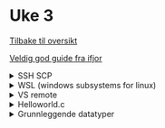 # Uke 3

[Tilbake til oversikt](../README.md)

[Veldig god guide fra ifjor](https://github.uio.no/IN2140v2/in2140-v22/tree/gh-pages/c-programmering/komme-i-gang)

<details>
<summary> SSH SCP </summary>

**innlogging**

```bash
ssh <brukernavn>@login.ifi.uio.no
```

**lage en mappe for in2140 i SSH**

```bash
mkdir in2140-v22
```

```bash
cd in2140-v22
```

```bash
mkdir ukesoppgaver
```

```bash
mkdir obliger
```

**overføre en fil**

```bash
scp -r hoho.txt <brukernavn>@login.ifi.uio.no:~/gruppelaerer/testern
```

**overføre alt innholdet i mappen du befinner deg i**

```bash
scp -r * <brukernavn>@login.ifi.uio.no:~/gruppelaerer/testern
```

**overføre en mappe**

```bash
scp -r ./gruppelaerer <brukernavn>@login.ifi.uio.no:<dest>
```

**slette en fil**

```bash
rm -r "hoho.txt"
```

**slette alt innholdet i en mappe**

```bash
rm -r *
```

**slette en mappe**

```bash
rm -r <mappenavn>
```

**relativ mappe**
NB: merk at når det er mellomrom i en filbane så kan du legge til fnutter "he he", så det fortsatt tolkes som ett argument
Ett argument:

```bash
"./ett argument"
```

To argument:

```bash
./to argument
```

**compressing**

```bash
tar -czf <filnavn>.tar.gz ./<mappenavn>
```

**extracting**

```bash
tar -xzf <filnavn>.tar.gz
```

[view.uio.no](https://view.uio.no/) for en visuell fjerninnlogging

</details>

<details>
<summary>WSL (windows subsystems for linux)</summary>
[Install WSL | Microsoft Docs](https://docs.microsoft.com/en-us/windows/wsl/install)

</details>

<details>
<summary>VS remote</summary>
Omformulert og forkortet fra denne guiden:
[Microsoft SSH-guide](https://code.visualstudio.com/docs/remote/ssh)

#### 1. Verifiser at du kan koble deg til med SSH via terminalen din

```bash
ssh <brukernavn>@login.ifi.uio.no
```

**NB: hvis dette ikke funker har du ikke SSH, så installeres først (se google)**

#### 2. Installer extension i VS-code ved navn SSH-remote

<img src="./bilder/remote-ssh_skjermbilde.png" alt="remote-ssh_skjermbilde.png" width="500"/>

#### 3. Nede til venstre trykker du på følgende symbol

<img src="./bilder/SSH-Ikon.png" alt="SSH-ikon.png" width="500"/>

#### 4. Igjen skriv inn følgende

```bash
<brukernavn>@login.ifi.uio.no
```

#### 5. Velg Linux som operativ system

#### 6. Så skal resten ordne seg selv (må skrive inn passord på et tidspunkt)

Herfra er det bare å åpne en mappe som du ville gjort til vanlig.

<img src="./bilder/VS_CODE_openfolder1.png" alt="VS_CODE_openfolder1.png" width="500"/>

eller

<img src="./bilder/VS_CODE_openfolder2.png" alt="VS_CODE_openfolder2.png" width="500"/>

</details>

<details>
<summary>Helloworld.c</summary>

```c
#include <stdio.h>
int main(void) {

	printf("Hello World!\n");
}
```

</details>

<details>
<summary>Grunnleggende datatyper</summary>

```c
char c;				// 1 byte	range = -128 - 127
short s;			// 2 bytes
int i;				// 4 bytes
long l;				// 8 bytes
// avslutt en long med L
long l = 11122233344L

// unsigned er like mange bytes, men er bare positive tall.
// saa i signed brukes foerste biten til aa si om tallet er positivt
// eller negativt
unsigned char uc; 	// 1 byte	range = 0-255

sizeof(int); // - brukes til å finne stoerrelsen på datatyper

char c = 'c';			// single quotes for character
char *my_string = "Hei!";		// double quotes for string

//10-talls system
char a = 10;
//2-talls system
char b = 0b1010;
//hex system
char c = 0x0A;

printf("a: %d\nb: %d\nc: %d\n", a, b, c);
```

</details>
